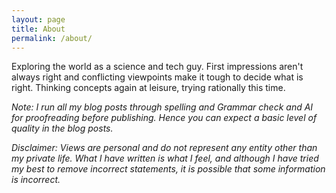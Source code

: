 ```yaml
---
layout: page
title: About
permalink: /about/
---
```


Exploring the world as a science and tech guy. First impressions aren't always right and conflicting viewpoints make it tough to decide what is right. Thinking concepts again at leisure, trying rationally this time.

_Note: I run all my blog posts through spelling and Grammar check and AI for proofreading before publishing. Hence you can expect a basic level of quality in the blog posts._

_Disclaimer: Views are personal and do not represent any entity other than my private life. What I have written is what I feel, and although I have tried my best to remove incorrect statements, it is possible that some information is incorrect._
